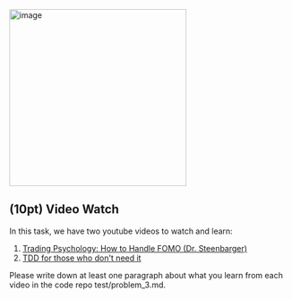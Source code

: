 <img width="316" alt="image" src="https://user-images.githubusercontent.com/252020/165894078-e4731797-5f38-4293-9af8-a3e3fc99cc48.png">

## (10pt) Video Watch

In this task, we have two youtube videos to watch and learn:

1. [Trading Psychology: How to Handle FOMO (Dr. Steenbarger)](https://youtu.be/bEXz7Abf-wM)
2. [TDD for those who don't need it](https://youtu.be/a6oP24CSdUg)


Please write down at least one paragraph about what you learn from each video in the code repo test/problem_3.md. 

